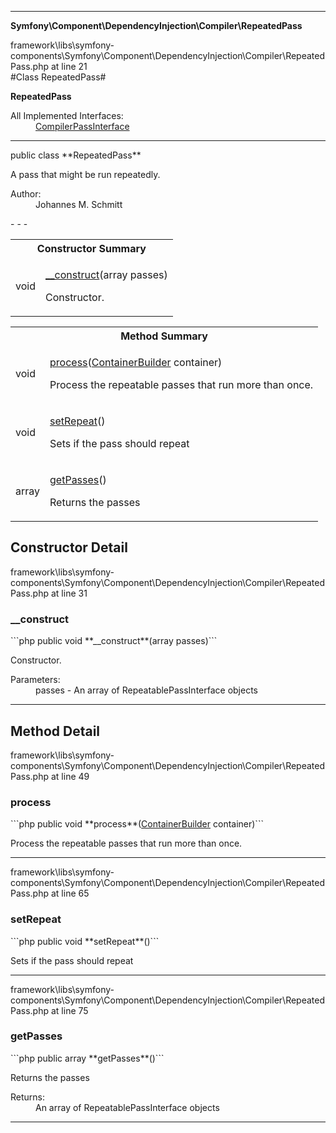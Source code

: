 - - -

**Symfony\Component\DependencyInjection\Compiler\RepeatedPass**
<div class="location">framework\libs\symfony-components\Symfony\Component\DependencyInjection\Compiler\RepeatedPass.php at line 21</div>
#Class RepeatedPass#

**RepeatedPass**


<dl>
<dt>All Implemented Interfaces:</dt>
<dd><a href="https://github.com/JeyDotC/Hirudo-docs/blob/master/symfony/component/dependencyinjection/compiler/compilerpassinterface.html">CompilerPassInterface</a> </dd>
</dl>

- - -

<p class="signature">public  class **RepeatedPass**</p>

<div class="comment" id="overview_description"><p>A pass that might be run repeatedly.</p></div>

<dl>
<dt>Author:</dt>
<dd>Johannes M. Schmitt <schmittjoh@gmail.com></dd>
</dl>
- - -

<table id="summary_constructor">
<tr><th colspan="2">Constructor Summary</th></tr>
<tr>
<td class="type"> void</td>
<td class="description"><p class="name"><a href="#__construct">__construct</a>(array passes)</p><p class="description">Constructor.</p></td>
</tr>
</table>

<table id="summary_method">
<tr><th colspan="2">Method Summary</th></tr>
<tr>
<td class="type"> void</td>
<td class="description"><p class="name"><a href="#process">process</a>(<a href="../../../../symfony/component/dependencyinjection/containerbuilder.html">ContainerBuilder</a> container)</p><p class="description">Process the repeatable passes that run more than once.</p></td>
</tr>
<tr>
<td class="type"> void</td>
<td class="description"><p class="name"><a href="#setRepeat">setRepeat</a>()</p><p class="description">Sets if the pass should repeat</p></td>
</tr>
<tr>
<td class="type"> array</td>
<td class="description"><p class="name"><a href="#getPasses">getPasses</a>()</p><p class="description">Returns the passes</p></td>
</tr>
</table>

<h2 id="detail_method">Constructor Detail</h2>
<div class="location">framework\libs\symfony-components\Symfony\Component\DependencyInjection\Compiler\RepeatedPass.php at line 31</div>
<h3 id="__construct()">__construct</h3>
```php
public  void **__construct**(array passes)```
<div class="details">
<p>Constructor.</p><dl>
<dt>Parameters:</dt>
<dd>passes - An array of RepeatablePassInterface objects</dd>
</dl>
</div>

- - -

<h2 id="detail_method">Method Detail</h2>
<div class="location">framework\libs\symfony-components\Symfony\Component\DependencyInjection\Compiler\RepeatedPass.php at line 49</div>
<h3 id="process()">process</h3>
```php
public  void **process**(<a href="../../../../symfony/component/dependencyinjection/containerbuilder.html">ContainerBuilder</a> container)```
<div class="details">
<p>Process the repeatable passes that run more than once.</p></div>

- - -

<div class="location">framework\libs\symfony-components\Symfony\Component\DependencyInjection\Compiler\RepeatedPass.php at line 65</div>
<h3 id="setRepeat()">setRepeat</h3>
```php
public  void **setRepeat**()```
<div class="details">
<p>Sets if the pass should repeat</p></div>

- - -

<div class="location">framework\libs\symfony-components\Symfony\Component\DependencyInjection\Compiler\RepeatedPass.php at line 75</div>
<h3 id="getPasses()">getPasses</h3>
```php
public  array **getPasses**()```
<div class="details">
<p>Returns the passes</p><dl>
<dt>Returns:</dt>
<dd>An array of RepeatablePassInterface objects</dd>
</dl>
</div>

- - -

